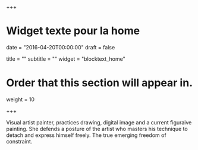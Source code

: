 +++
# Widget texte pour la home

date = "2016-04-20T00:00:00"
draft = false

title = ""
subtitle = ""
widget = "blocktext_home"

# Order that this section will appear in.
weight = 10

+++

Visual artist painter, practices drawing, digital image and a current figuraive painting. She defends a posture of the artist who masters his technique to detach and express himself freely. The true emerging freedom of constraint.
